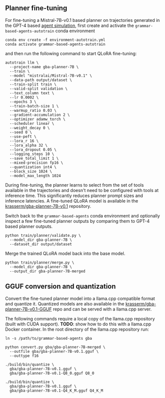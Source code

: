 ## Planner fine-tuning

For fine-tuning a Mistral-7B-v0.1 based planner on trajectories generated in the GPT-4 based [agent simulation](../simulation/README.md), first create and activate the `grammar-based-agents-autotrain` conda environment

```shell
conda env create -f environment-autotrain.yml
conda activate grammar-based-agents-autotrain
```

and then run the following command to start QLoRA fine-tuning:

```shell
autotrain llm \
  --project-name gba-planner-7B \
  --train \
  --model "mistralai/Mistral-7B-v0.1" \
  --data-path output/dataset \
  --train-split train \
  --valid-split validation \
  --text_column text \
  --lr 0.0002 \
  --epochs 3 \
  --train-batch-size 1 \
  --warmup_ratio 0.03 \
  --gradient-accumulation 2 \
  --optimizer adamw_torch \
  --scheduler linear \
  --weight_decay 0 \
  --seed 0 \
  --use-peft \
  --lora_r 16 \
  --lora_alpha 32 \
  --lora_dropout 0.05 \
  --logging_steps 10 \
  --save_total_limit 1 \
  --mixed-precision fp16 \
  --quantization int4 \
  --block_size 1024 \
  --model_max_length 1024
```

During fine-tuning, the planner learns to select from the set of tools available in the trajectories and doesn't need to be configured with tools at inference time. This significantly reduces planner prompt sizes and inference latencies. A fine-tuned QLoRA model is available in the [krasserm/gba-planner-7B-v0.1](https://huggingface.co/krasserm/gba-planner-7B-v0.1) repository.

Switch back to the `grammar-based-agents` conda environment and optionally inspect a few fine-tuned planner outputs by comparing them to GPT-4 based planner outputs.

```shell
python train/planner/validate.py \
  --model_dir gba-planner-7B \
  --dataset_dir output/dataset
```

 Merge the trained QLoRA model back into the base model.

```shell
python train/planner/merge.py \
  --model_dir gba-planner-7B \
  --output_dir gba-planner-7B-merged
```

## GGUF conversion and quantization

Convert the fine-tuned planner model into a llama.cpp compatible format and quantize it. Quantized models are also available in the [krasserm/gba-planner-7B-v0.1-GGUF](https://huggingface.co/krasserm/gba-planner-7B-v0.1-GGUF) repo and can be served with a llama.cpp server.

The following commands require a local copy of the llama.cpp repository (built with CUDA support). **TODO**: show how to do this with a llama.cpp Docker container. In the root directory of the llama.cpp repository run:

```shell
ln -s /path/to/grammar-based-agents gba

python convert.py gba/gba-planner-7B-merged \
  --outfile gba/gba-planner-7B-v0.1.gguf \
  --outtype f16

./build/bin/quantize \
  gba/gba-planner-7B-v0.1.gguf \
  gba/gba-planner-7B-v0.1-Q8_0.gguf Q8_0

./build/bin/quantize \
  gba/gba-planner-7B-v0.1.gguf \
  gba/gba-planner-7B-v0.1-Q4_K_M.gguf Q4_K_M
```
